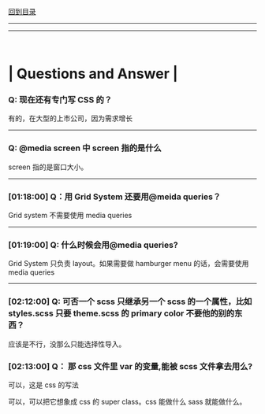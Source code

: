 [回到目录](../../README.md)

<hr>
<hr>
<br>

# | Questions and Answer |

### Q: 现在还有专门写 CSS 的？

有的，在大型的上市公司，因为需求增长

---

### Q: @media screen 中 screen 指的是什么

screen 指的是窗口大小。

---

### [01:18:00] Q：用 Grid System 还要用@meida queries？

Grid system 不需要使用 media queries

---

### [01:19:00] Q: 什么时候会用@media queries?

Grid System 只负责 layout。如果需要做 hamburger menu 的话，会需要使用 media queries

---

### [02:12:00] Q: 可否一个 scss 只继承另一个 scss 的一个属性，比如 styles.scss 只要 theme.scss 的 primary color 不要他的别的东西？

应该是不行，没那么只能选择性导入。

### [02:13:00] Q： 那 css 文件里 var 的变量,能被 scss 文件拿去用么?

可以，这是 css 的写法

可以，可以把它想象成 css 的 super class。css 能做什么 sass 就能做什么。
